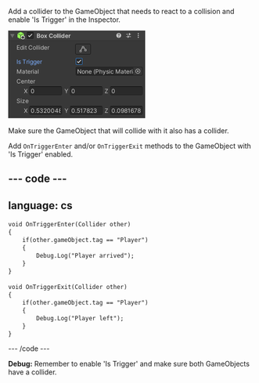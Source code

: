 Add a collider to the GameObject that needs to react to a collision and enable 'Is Trigger' in the Inspector. 

![Collider component with 'Is Trigger' checked.](images/collider-trigger.png)

Make sure the GameObject that will collide with it also has a collider. 

Add `OnTriggerEnter` and/or `OnTriggerExit` methods to the GameObject with 'Is Trigger' enabled. 

--- code ---
---
language: cs
---
    void OnTriggerEnter(Collider other)
    {
        if(other.gameObject.tag == "Player")
        {
            Debug.Log("Player arrived");
        }
    }
    
    void OnTriggerExit(Collider other)
    {
        if(other.gameObject.tag == "Player")
        {
            Debug.Log("Player left");
        }
    }
--- /code ---

**Debug:** Remember to enable 'Is Trigger' and make sure both GameObjects have a collider. 
